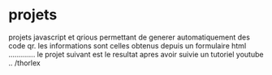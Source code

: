 # projets
projets javascript et qrious permettant de generer automatiquement des code qr.
les informations sont celles obtenus depuis un formulaire html .............
le projet suivant est le resultat apres avoir suivie un tutoriel youtube ..
/thorlex
